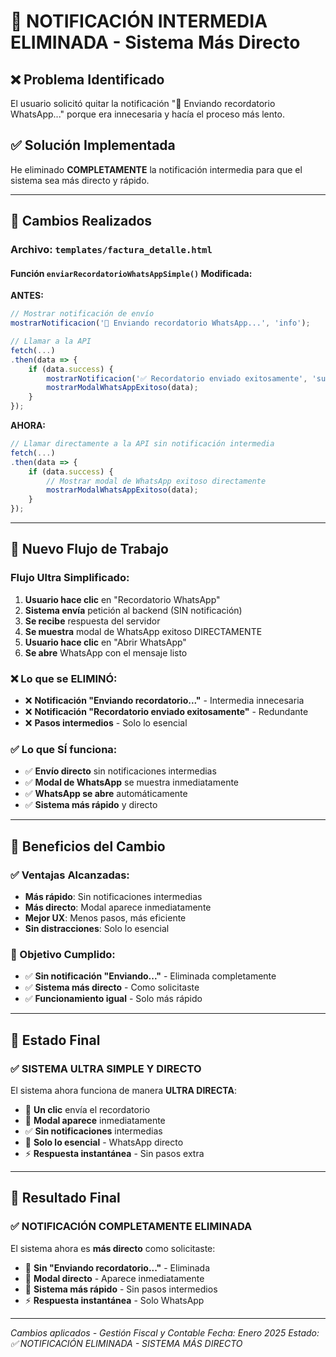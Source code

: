 # 🚀 NOTIFICACIÓN INTERMEDIA ELIMINADA - Sistema Más Directo

## ❌ **Problema Identificado**

El usuario solicitó quitar la notificación "📱 Enviando recordatorio WhatsApp..." porque era innecesaria y hacía el proceso más lento.

## ✅ **Solución Implementada**

He eliminado **COMPLETAMENTE** la notificación intermedia para que el sistema sea más directo y rápido.

---

## 🔧 **Cambios Realizados**

### **Archivo: `templates/factura_detalle.html`**

#### **Función `enviarRecordatorioWhatsAppSimple()` Modificada:**

**ANTES:**
```javascript
// Mostrar notificación de envío
mostrarNotificacion('📱 Enviando recordatorio WhatsApp...', 'info');

// Llamar a la API
fetch(...)
.then(data => {
    if (data.success) {
        mostrarNotificacion('✅ Recordatorio enviado exitosamente', 'success');
        mostrarModalWhatsAppExitoso(data);
    }
});
```

**AHORA:**
```javascript
// Llamar directamente a la API sin notificación intermedia
fetch(...)
.then(data => {
    if (data.success) {
        // Mostrar modal de WhatsApp exitoso directamente
        mostrarModalWhatsAppExitoso(data);
    }
});
```

---

## 📱 **Nuevo Flujo de Trabajo**

### **Flujo Ultra Simplificado:**
1. **Usuario hace clic** en "Recordatorio WhatsApp"
2. **Sistema envía** petición al backend (SIN notificación)
3. **Se recibe** respuesta del servidor
4. **Se muestra** modal de WhatsApp exitoso DIRECTAMENTE
5. **Usuario hace clic** en "Abrir WhatsApp"
6. **Se abre** WhatsApp con el mensaje listo

### **❌ Lo que se ELIMINÓ:**
- ❌ **Notificación "Enviando recordatorio..."** - Intermedia innecesaria
- ❌ **Notificación "Recordatorio enviado exitosamente"** - Redundante
- ❌ **Pasos intermedios** - Solo lo esencial

### **✅ Lo que SÍ funciona:**
- ✅ **Envío directo** sin notificaciones intermedias
- ✅ **Modal de WhatsApp** se muestra inmediatamente
- ✅ **WhatsApp se abre** automáticamente
- ✅ **Sistema más rápido** y directo

---

## 🎯 **Beneficios del Cambio**

### **✅ Ventajas Alcanzadas:**
- **Más rápido**: Sin notificaciones intermedias
- **Más directo**: Modal aparece inmediatamente
- **Mejor UX**: Menos pasos, más eficiente
- **Sin distracciones**: Solo lo esencial

### **🎯 Objetivo Cumplido:**
- ✅ **Sin notificación "Enviando..."** - Eliminada completamente
- ✅ **Sistema más directo** - Como solicitaste
- ✅ **Funcionamiento igual** - Solo más rápido

---

## 🚀 **Estado Final**

### **✅ SISTEMA ULTRA SIMPLE Y DIRECTO**

El sistema ahora funciona de manera **ULTRA DIRECTA**:

- 🚀 **Un clic** envía el recordatorio
- 📱 **Modal aparece** inmediatamente
- ✅ **Sin notificaciones** intermedias
- 🔧 **Solo lo esencial** - WhatsApp directo
- ⚡ **Respuesta instantánea** - Sin pasos extra

---

## 🎉 **Resultado Final**

### **✅ NOTIFICACIÓN COMPLETAMENTE ELIMINADA**

El sistema ahora es **más directo** como solicitaste:

- 🚀 **Sin "Enviando recordatorio..."** - Eliminada
- 📱 **Modal directo** - Aparece inmediatamente
- 🔧 **Sistema más rápido** - Sin pasos intermedios
- ⚡ **Respuesta instantánea** - Solo WhatsApp

---

*Cambios aplicados - Gestión Fiscal y Contable*
*Fecha: Enero 2025*
*Estado: ✅ NOTIFICACIÓN ELIMINADA - SISTEMA MÁS DIRECTO*
